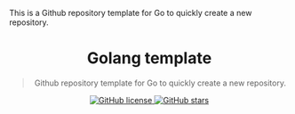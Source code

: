 This is a Github repository template for Go to quickly create a new repository.

<div align="center">
	<h1>Golang template</h1>
	<blockquote align="center">Github repository template for Go to quickly create a new repository.</blockquote>
	<p>
		<a href="https://github.com/ntk148v/golang-template/blob/master/LICENSE">
			<img alt="GitHub license" src="https://img.shields.io/github/license/ntk148v/golang-template?style=for-the-badge">
		</a>
		<a href="https://github.com/ntk148v/golang-template/stargazers">
			<img alt="GitHub stars" src="https://img.shields.io/github/stars/ntk148v/golang-template?style=for-the-badge">
		</a>
		<br>
<!--		<a href="https://github.com/ntk148v/golang-template/actions">
			<img alt="Windows Build Status" src="https://img.shields.io/github/workflow/status/ntk148v/golang-template/Windows%20Build?style=flat-square&logo=github&label=Windows">
		</a>
		<a href="https://github.com/ntk148v/golang-template/actions">
			<img alt="GNU/Linux Build Status" src="https://img.shields.io/github/workflow/status/ntk148v/golang-template/Linux%20Build?style=flat-square&logo=github&label=GNU/Linux">
		</a>
		<a href="https://github.com/ntk148v/golang-template/actions">
			<img alt="MacOS Build Status" src="https://img.shields.io/github/workflow/status/ntk148v/golang-template/MacOS%20Build?style=flat-square&logo=github&label=MacOS">
		</a>
		<br>-->
	</p><br>
</div>
